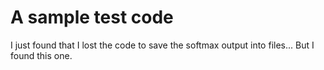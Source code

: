# A sample test code

I just found that I lost the code to save the softmax output into files... But I found this one.

